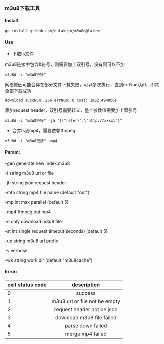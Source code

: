 ### m3u8下载工具

#### Install

```
go install github.com/outakujo/m3u8d@latest
```

#### Use

* 下载ts文件

m3u8链接中包含&符号，则需要加上双引号，没有则可以不加

```
m3u8d -i "m3u8链接"
```

网络原因可能会存在部分文件下载失败，可以多次执行，直到errNum为0，即其全部下载成功

```
download succNum: 256 errNum: 0 cost: 1m32.494006s
```

添加request header，双引号需要转义，整个参数值需要加上双引号

```
m3u8d -i "m3u8链接" -jh "{\"refer\":\"http://xxxx\"}"
```

* 合并ts到mp4，需要依赖ffmpeg

```
m3u8d -i "m3u8链接" -mp4
```

#### Param:

-gen generate new index.m3u8

-i string m3u8 url or file

-jh string json request header

-mfn string mp4 file name (default "out")

-mp int max parallel (default 5)

-mp4 ffmpeg out mp4

-o only download m3u8 file

-st int single request timeout(seconds) (default 5)

-up string m3u8 url prefix

-v verbose

-wk string work dir (default "m3u8cache")

#### Error:

| exit status code |          description          |
|:-----------------|:-----------------------------:|
| 0                |            success            |
| 1                | m3u8 url or file not be empty |
| 2                |  request header not be json   |
| 3                |   download m3u8 file failed   |
| 4                |       parse down failed       |
| 5                |        merge mp4 failed       |

